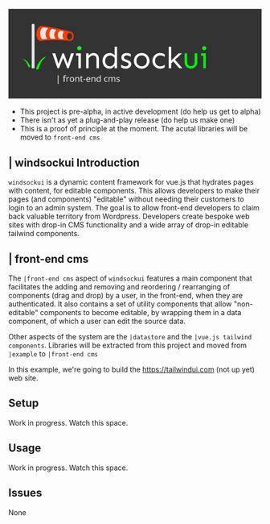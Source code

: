 ![windsockui logo](static/windsockui-front-end-dark.png)
* This project is pre-alpha, in active development (do help us get to alpha)
* There isn't as yet a plug-and-play release (do help us make one)
* This is a proof of principle at the moment. The acutal libraries will be moved to `front-end cms`

## | windsockui Introduction
`windsockui` is a dynamic content framework for vue.js that hydrates pages with content, for editable components. This allows developers to make their pages (and components) "editable" without needing their customers to login to an admin system. The goal is to allow front-end developers to claim back valuable territory from Wordpress. Developers create bespoke web sites with drop-in CMS functionality and a wide array of drop-in editable tailwind components. 

## | front-end cms
The `|front-end cms` aspect of `windsockui` features a main component that facilitates the adding and removing and reordering / rearranging of components (drag and drop) by a user, in the front-end, when they are authenticated. It also contains a set of utility components that allow "non-editable" components to become editable, by wrapping them in a data component, of which a user can edit the source data.  

Other aspects of the system are the `|datastore` and the `|vue.js tailwind components`. Libraries will be extracted from this project and moved from `|example` to `|front-end cms`

In this example, we're going to build the https://tailwindui.com (not up yet) web site.  

## Setup
Work in progress. Watch this space.

## Usage
Work in progress. Watch this space.

## Issues
None 

